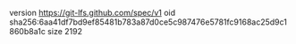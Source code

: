 version https://git-lfs.github.com/spec/v1
oid sha256:6aa41df7bd9ef85481b783a87d0ce5c987476e5781fc9168ac25d9c1860b8a1c
size 2192
